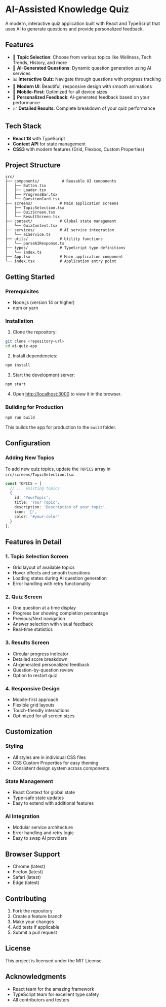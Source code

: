 # AI-Assisted Knowledge Quiz

A modern, interactive quiz application built with React and TypeScript that uses AI to generate questions and provide personalized feedback.

## Features

- 🎯 **Topic Selection**: Choose from various topics like Wellness, Tech Trends, History, and more
- 🤖 **AI-Generated Questions**: Dynamic question generation using AI services
- 📊 **Interactive Quiz**: Navigate through questions with progress tracking
- 🎨 **Modern UI**: Beautiful, responsive design with smooth animations
- 📱 **Mobile-First**: Optimized for all device sizes
- 🎉 **Personalized Feedback**: AI-generated feedback based on your performance
- 📈 **Detailed Results**: Complete breakdown of your quiz performance

## Tech Stack

- **React 18** with TypeScript
- **Context API** for state management
- **CSS3** with modern features (Grid, Flexbox, Custom Properties)

## Project Structure

```
src/
├── components/          # Reusable UI components
│   ├── Button.tsx
│   ├── Loader.tsx
│   ├── ProgressBar.tsx
│   └── QuestionCard.tsx
├── screens/            # Main application screens
│   ├── TopicSelection.tsx
│   ├── QuizScreen.tsx
│   └── ResultScreen.tsx
├── context/            # Global state management
│   └── QuizContext.tsx
├── services/           # AI service integration
│   └── aiService.ts
├── utils/              # Utility functions
│   └── parseAIResponse.ts
├── types/              # TypeScript type definitions
│   └── index.ts
├── App.tsx             # Main application component
└── index.tsx           # Application entry point
```

## Getting Started

### Prerequisites

- Node.js (version 14 or higher)
- npm or yarn

### Installation

1. Clone the repository:
```bash
git clone <repository-url>
cd ai-quiz-app
```

2. Install dependencies:
```bash
npm install
```

3. Start the development server:
```bash
npm start
```

4. Open [http://localhost:3000](http://localhost:3000) to view it in the browser.

### Building for Production

```bash
npm run build
```

This builds the app for production to the `build` folder.

## Configuration


### Adding New Topics

To add new quiz topics, update the `TOPICS` array in `src/screens/TopicSelection.tsx`:

```typescript
const TOPICS = [
  // ... existing topics
  {
    id: 'YourTopic',
    title: 'Your Topic',
    description: 'Description of your topic',
    icon: '🎯',
    color: '#your-color'
  }
];
```

## Features in Detail

### 1. Topic Selection Screen
- Grid layout of available topics
- Hover effects and smooth transitions
- Loading states during AI question generation
- Error handling with retry functionality

### 2. Quiz Screen
- One question at a time display
- Progress bar showing completion percentage
- Previous/Next navigation
- Answer selection with visual feedback
- Real-time statistics

### 3. Results Screen
- Circular progress indicator
- Detailed score breakdown
- AI-generated personalized feedback
- Question-by-question review
- Option to restart quiz

### 4. Responsive Design
- Mobile-first approach
- Flexible grid layouts
- Touch-friendly interactions
- Optimized for all screen sizes

## Customization

### Styling
- All styles are in individual CSS files
- CSS Custom Properties for easy theming
- Consistent design system across components

### State Management
- React Context for global state
- Type-safe state updates
- Easy to extend with additional features

### AI Integration
- Modular service architecture
- Error handling and retry logic
- Easy to swap AI providers

## Browser Support

- Chrome (latest)
- Firefox (latest)
- Safari (latest)
- Edge (latest)

## Contributing

1. Fork the repository
2. Create a feature branch
3. Make your changes
4. Add tests if applicable
5. Submit a pull request

## License

This project is licensed under the MIT License.

## Acknowledgments

- React team for the amazing framework
- TypeScript team for excellent type safety
- All contributors and testers
